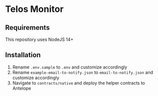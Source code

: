 # Telos Monitor

## Requirements

This repository uses NodeJS 14+

## Installation

1. Rename `.env.sample` to `.env` and customize accordingly
2. Rename `example-email-to-notify.json` to `email-to-notify.json` and customize accordingly
3. Navigate to `contracts/native` and deploy the helper contracts to Antelope
